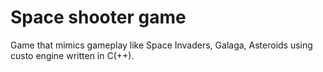 # Space shooter game
Game that mimics gameplay like Space Invaders, Galaga, Asteroids using custo engine written in C(++).
